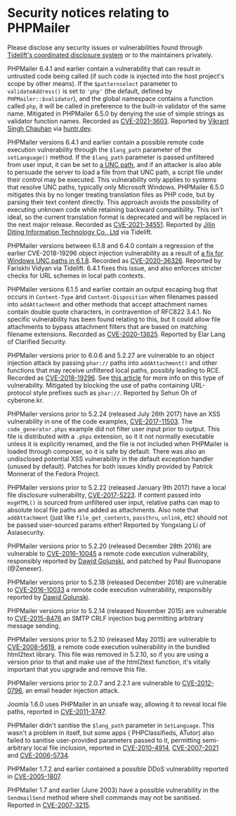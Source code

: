 # Security notices relating to PHPMailer

Please disclose any security issues or vulnerabilities found
through [Tidelift's coordinated disclosure system](https://tidelift.com/security) or to the maintainers privately.

PHPMailer 6.4.1 and earlier contain a vulnerability that can result in untrusted code being called (if such code is
injected into the host project's scope by other means). If the `$patternselect` parameter to `validateAddress()` is set
to `'php'` (the default, defined by `PHPMailer::$validator`), and the global namespace contains a function called `php`,
it will be called in preference to the built-in validator of the same name. Mitigated in PHPMailer 6.5.0 by denying the
use of simple strings as validator function names. Recorded
as [CVE-2021-3603](https://web.nvd.nist.gov/view/vuln/detail?vulnId=CVE-2021-3603). Reported
by [Vikrant Singh Chauhan](mailto:vi@hackberry.xyz) via [huntr.dev](https://www.huntr.dev/).

PHPMailer versions 6.4.1 and earlier contain a possible remote code execution vulnerability through the `$lang_path`
parameter of the `setLanguage()` method. If the `$lang_path` parameter is passed unfiltered from user input, it can be
set to [a UNC path](https://docs.microsoft.com/en-us/dotnet/standard/io/file-path-formats#unc-paths), and if an attacker
is also able to persuade the server to load a file from that UNC path, a script file under their control may be
executed. This vulnerability only applies to systems that resolve UNC paths, typically only Microsoft Windows.
PHPMailer 6.5.0 mitigates this by no longer treating translation files as PHP code, but by parsing their text content
directly. This approach avoids the possibility of executing unknown code while retaining backward compatibility. This
isn't ideal, so the current translation format is deprecated and will be replaced in the next major release. Recorded
as [CVE-2021-34551](https://web.nvd.nist.gov/view/vuln/detail?vulnId=CVE-2021-34551). Reported
by [Jilin Diting Information Technology Co., Ltd](https://listensec.com) via Tidelift.

PHPMailer versions between 6.1.8 and 6.4.0 contain a regression of the earlier CVE-2018-19296 object injection
vulnerability as a result
of [a fix for Windows UNC paths in 6.1.8](https://github.com/PHPMailer/PHPMailer/commit/e2e07a355ee8ff36aba21d0242c5950c56e4c6f9).
Recorded as [CVE-2020-36326](https://web.nvd.nist.gov/view/vuln/detail?vulnId=CVE-2020-36326). Reported by Fariskhi
Vidyan via Tidelift. 6.4.1 fixes this issue, and also enforces stricter checks for URL schemes in local path contexts.

PHPMailer versions 6.1.5 and earlier contain an output escaping bug that occurs in `Content-Type`
and `Content-Disposition` when filenames passed into `addAttachment` and other methods that accept attachment names
contain double quote characters, in contravention of RFC822 3.4.1. No specific vulnerability has been found relating to
this, but it could allow file attachments to bypass attachment filters that are based on matching filename extensions.
Recorded as [CVE-2020-13625](https://web.nvd.nist.gov/view/vuln/detail?vulnId=CVE-2020-13625). Reported by Elar Lang of
Clarified Security.

PHPMailer versions prior to 6.0.6 and 5.2.27 are vulnerable to an object injection attack by passing `phar://` paths
into `addAttachment()` and other functions that may receive unfiltered local paths, possibly leading to RCE. Recorded
as [CVE-2018-19296](https://web.nvd.nist.gov/view/vuln/detail?vulnId=CVE-2018-19296).
See [this article](https://knasmueller.net/5-answers-about-php-phar-exploitation) for more info on this type of
vulnerability. Mitigated by blocking the use of paths containing URL-protocol style prefixes such as `phar://`. Reported
by Sehun Oh of cyberone.kr.

PHPMailer versions prior to 5.2.24 (released July 26th 2017) have an XSS vulnerability in one of the code
examples, [CVE-2017-11503](https://web.nvd.nist.gov/view/vuln/detail?vulnId=CVE-2017-11503). The `code_generator.phps`
example did not filter user input prior to output. This file is distributed with a `.phps` extension, so it it not
normally executable unless it is explicitly renamed, and the file is not included when PHPMailer is loaded through
composer, so it is safe by default. There was also an undisclosed potential XSS vulnerability in the default exception
handler (unused by default). Patches for both issues kindly provided by Patrick Monnerat of the Fedora Project.

PHPMailer versions prior to 5.2.22 (released January 9th 2017) have a local file disclosure
vulnerability, [CVE-2017-5223](https://web.nvd.nist.gov/view/vuln/detail?vulnId=CVE-2017-5223). If content passed
into `msgHTML()` is sourced from unfiltered user input, relative paths can map to absolute local file paths and added as
attachments. Also note that `addAttachment` (just like `file_get_contents`, `passthru`, `unlink`, etc) should not be
passed user-sourced params either! Reported by Yongxiang Li of Asiasecurity.

PHPMailer versions prior to 5.2.20 (released December 28th 2016) are vulnerable
to [CVE-2016-10045](https://web.nvd.nist.gov/view/vuln/detail?vulnId=CVE-2016-10045) a remote code execution
vulnerability, responsibly reported
by [Dawid Golunski](https://legalhackers.com/advisories/PHPMailer-Exploit-Remote-Code-Exec-CVE-2016-10045-Vuln-Patch-Bypass.html),
and patched by Paul Buonopane (@Zenexer).

PHPMailer versions prior to 5.2.18 (released December 2016) are vulnerable
to [CVE-2016-10033](https://web.nvd.nist.gov/view/vuln/detail?vulnId=CVE-2016-10033) a remote code execution
vulnerability, responsibly reported
by [Dawid Golunski](http://legalhackers.com/advisories/PHPMailer-Exploit-Remote-Code-Exec-CVE-2016-10033-Vuln.html).

PHPMailer versions prior to 5.2.14 (released November 2015) are vulnerable
to [CVE-2015-8476](https://web.nvd.nist.gov/view/vuln/detail?vulnId=CVE-2015-8476) an SMTP CRLF injection bug permitting
arbitrary message sending.

PHPMailer versions prior to 5.2.10 (released May 2015) are vulnerable
to [CVE-2008-5619](https://web.nvd.nist.gov/view/vuln/detail?vulnId=CVE-2008-5619), a remote code execution
vulnerability in the bundled html2text library. This file was removed in 5.2.10, so if you are using a version prior to
that and make use of the html2text function, it's vitally important that you upgrade and remove this file.

PHPMailer versions prior to 2.0.7 and 2.2.1 are vulnerable
to [CVE-2012-0796](https://web.nvd.nist.gov/view/vuln/detail?vulnId=CVE-2012-0796), an email header injection attack.

Joomla 1.6.0 uses PHPMailer in an unsafe way, allowing it to reveal local file paths, reported
in [CVE-2011-3747](https://web.nvd.nist.gov/view/vuln/detail?vulnId=CVE-2011-3747).

PHPMailer didn't sanitise the `$lang_path` parameter in `SetLanguage`. This wasn't a problem in itself, but some apps (
PHPClassifieds, ATutor) also failed to sanitise user-provided parameters passed to it, permitting semi-arbitrary local
file inclusion, reported
in [CVE-2010-4914](https://web.nvd.nist.gov/view/vuln/detail?vulnId=CVE-2010-4914), [CVE-2007-2021](https://web.nvd.nist.gov/view/vuln/detail?vulnId=CVE-2007-2021)
and [CVE-2006-5734](https://web.nvd.nist.gov/view/vuln/detail?vulnId=CVE-2006-5734).

PHPMailer 1.7.2 and earlier contained a possible DDoS vulnerability reported
in [CVE-2005-1807](https://web.nvd.nist.gov/view/vuln/detail?vulnId=CVE-2005-1807).

PHPMailer 1.7 and earlier (June 2003) have a possible vulnerability in the `SendmailSend` method where shell commands
may not be sanitised. Reported in [CVE-2007-3215](https://web.nvd.nist.gov/view/vuln/detail?vulnId=CVE-2007-3215).

